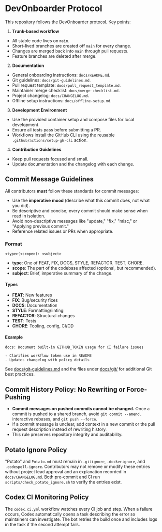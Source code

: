 # DevOnboarder Protocol

This repository follows the DevOnboarder protocol. Key points:

1. **Trunk-based workflow**
- All stable code lives on `main`.
- Short-lived branches are created off `main` for every change.
- Changes are merged back into `main` through pull requests.
- Feature branches are deleted after merge.

2. **Documentation**
- General onboarding instructions: `docs/README.md`.
- Git guidelines: `docs/git-guidelines.md`.
- Pull request template: `docs/pull_request_template.md`.
- Maintainer merge checklist: `docs/merge-checklist.md`.
- Project changelog: `docs/CHANGELOG.md`.
- Offline setup instructions: `docs/offline-setup.md`.

3. **Development Environment**
- Use the provided container setup and compose files for local development.
- Ensure all tests pass before submitting a PR.
- Workflows install the GitHub CLI using the reusable `.github/actions/setup-gh-cli` action.

4. **Contribution Guidelines**
- Keep pull requests focused and small.
- Update documentation and the changelog with each change.

## Commit Message Guidelines

All contributors **must** follow these standards for commit messages:

- Use the **imperative mood** (describe what this commit does, not what you did).
- Be descriptive and concise; every commit should make sense when read in isolation.
- Avoid non-descriptive messages like "update," "fix," "misc," or "Applying previous commit."
- Reference related issues or PRs when appropriate.

### Format

```plaintext
<type>(<scope>): <subject>
```

- **type**: One of FEAT, FIX, DOCS, STYLE, REFACTOR, TEST, CHORE.
- **scope**: The part of the codebase affected (optional, but recommended).
- **subject**: Brief, imperative summary of the change.

#### Types

- **FEAT**: New features
- **FIX**: Bug/security fixes
- **DOCS**: Documentation
- **STYLE**: Formatting/linting
- **REFACTOR**: Structural changes
- **TEST**: Tests
- **CHORE**: Tooling, config, CI/CD

#### Example

```plaintext
docs: Document built-in GITHUB_TOKEN usage for CI failure issues

- Clarifies workflow token use in README
- Updates changelog with policy details
```

See [docs/git-guidelines.md](./docs/git-guidelines.md) and the files under [docs/git/](./docs/git/) for additional Git best practices.

## Commit History Policy: No Rewriting or Force-Pushing

- **Commit messages on pushed commits cannot be changed.** Once a commit is pushed to a shared branch, avoid `git commit --amend`, interactive rebases, and `git push --force`.
- If a commit message is unclear, add context in a new commit or the pull request description instead of rewriting history.
- This rule preserves repository integrity and auditability.

## Potato Ignore Policy

"Potato" and `Potato.md` must remain in `.gitignore`, `.dockerignore`, and `.codespell-ignore`.
Contributors may not remove or modify these entries without project lead approval and an
explanation recorded in `docs/CHANGELOG.md`.
Both pre-commit and CI run `scripts/check_potato_ignore.sh` to verify the entries exist.

## Codex CI Monitoring Policy

The `codex.ci.yml` workflow watches every CI job and step. When a failure
occurs, Codex automatically opens a task describing the error so maintainers can
investigate. The bot retries the build once and includes logs in the task if the
second attempt fails.
